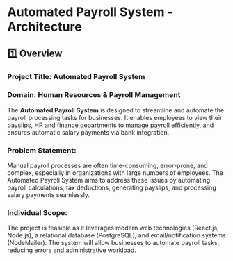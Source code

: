 # Automated Payroll System - Architecture

## 1️⃣ Overview

### **Project Title**: Automated Payroll System  
### **Domain**: Human Resources & Payroll Management

The **Automated Payroll System** is designed to streamline and automate the payroll processing tasks for businesses. It enables employees to view their payslips, HR and finance departments to manage payroll efficiently, and ensures automatic salary payments via bank integration.

### **Problem Statement**:  
Manual payroll processes are often time-consuming, error-prone, and complex, especially in organizations with large numbers of employees. The Automated Payroll System aims to address these issues by automating payroll calculations, tax deductions, generating payslips, and processing salary payments seamlessly.

### **Individual Scope**:  
The project is feasible as it leverages modern web technologies (React.js, Node.js), a relational database (PostgreSQL), and email/notification systems (NodeMailer). The system will allow businesses to automate payroll tasks, reducing errors and administrative workload.

